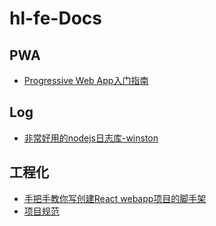 # hl-fe-Docs

## PWA
* [Progressive Web App入门指南](./about-pwa/a-beginners-guide-to-progressive-web-apps.md)


## Log

* [非常好用的nodejs日志库-winston](./about-log/winston.md)

## 工程化

* [手把手教你写创建React webapp项目的脚手架](./about-project/generator-react-webapp-by-yoman.md)
* [项目规范](https://github.com/GalaxyTeam/project-guidelines)